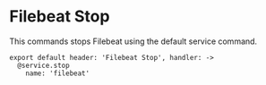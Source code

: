 
# Filebeat Stop

This commands stops Filebeat using the default service command.

    export default header: 'Filebeat Stop', handler: ->
      @service.stop
        name: 'filebeat'
